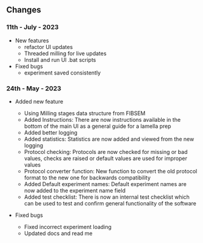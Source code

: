 ## Changes 

### 11th - July - 2023

- New features
    - refactor UI updates
    - Threaded milling for live updates
    - Install and run UI .bat scripts 
- Fixed bugs
    - experiment saved consistently
    

### 24th - May - 2023

- Added new feature
    - Using Milling stages data structure from FIBSEM
    - Added Instructions:
        There are now instructions available in the bottom of the main UI as a general guide for a lamella prep 
    - Added better logging
    - Added statistics: 
        Statistics are now added and viewed from the new logging
    - Protocol checking:
        Protocols are now checked for missing or bad values, checks are raised or default values are used for improper values
    - Protocol converter function:
        New function to convert the old protocol format to the new one for backwards compatibility
    - Added Default experiment names:
        Default experiment names are now added to the experiment name field
    - Added test checklist: 
        There is now an internal test checklist which can be used to test and confirm general functionality of the software


- Fixed bugs
    - Fixed incorrect experiment loading
    - Updated docs and read me
